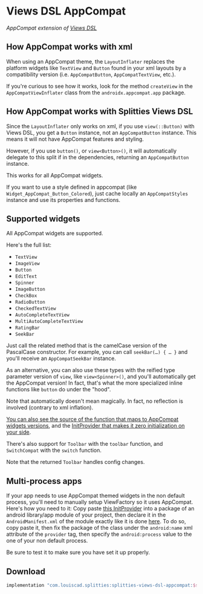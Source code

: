 # Views DSL AppCompat

*AppCompat extension of [Views DSL](../views-dsl)*

## How AppCompat works with xml

When using an AppCompat theme, the `LayoutInflater` replaces the platform
widgets like `TextView` and `Button` found in your xml layouts by a
compatibility version (i.e. `AppCompatButton`, `AppCompatTextView`, etc.).

If you're curious to see how it works, look for the method `createView` in the
`AppCompatViewInflater` class from the `androidx.appcompat.app` package.

## How AppCompat works with Splitties Views DSL

Since the `LayoutInflater` only works on xml, if you use `view(::Button)` with Views DSL,
you get a `Button` instance, not an `AppCompatButton` instance. This means it
will not have AppCompat features and styling.

However, if you use `button()`, or `view<Button>()`, it will automatically delegate to
this split if in the dependencies, returning an `AppCompatButton` instance.

This works for all AppCompat widgets.

If you want to use a style defined in appcompat (like `Widget_AppCompat_Button_Colored`),
just cache locally an `AppCompatStyles` instance and use its properties and functions.

## Supported widgets

All AppCompat widgets are supported.

Here's the full list:
* `TextView`
* `ImageView`
* `Button`
* `EditText`
* `Spinner`
* `ImageButton`
* `CheckBox`
* `RadioButton`
* `CheckedTextView`
* `AutoCompleteTextView`
* `MultiAutoCompleteTextView`
* `RatingBar`
* `SeekBar`

Just call the related method that is the camelCase version of the PascalCase constructor.
For example, you can call `seekBar(…) { … }` and you'll receive an `AppCompatSeekBar` instance.

As an alternative, you can also use these types with the reified type parameter version of `view`,
like `view<Spinner>()`, and you'll automatically get the AppCompat version! In fact, that's what
the more specialized inline functions like `button` do under the "hood".

Note that automatically doesn't mean magically. In fact, no reflection is involved (contrary
to xml inflation).

[You can also see the source of the function that maps to AppCompat widgets versions](
src/main/kotlin/splitties/views/dsl/appcompat/experimental/AppCompatViewFactory.kt
), and the [InitProvider that makes it zero initialization on your side](
src/main/kotlin/splitties/views/dsl/appcompat/experimental/AppCompatViewInstantiatorInjectProvider.kt
).

There's also support for `Toolbar` with the `toolbar` function, and `SwitchCompat` with
the `switch` function.

Note that the returned `Toolbar` handles config changes.

## Multi-process apps

If your app needs to use AppCompat themed widgets in the non default process, you'll need to
manually setup ViewFactory so it uses AppCompat. Here's how you need to it: Copy paste
[this InitProvider](
src/main/kotlin/splitties/views/dsl/appcompat/experimental/AppCompatViewInstantiatorInjectProvider.kt
) into a package of an android library/app module of your project, then declare it in the
`AndroidManifest.xml` of the module exactly like it is done [here](
src/main/AndroidManifest.xml
). To do so, copy paste it, then fix the package of the class under the `android:name` xml attribute
of the `provider` tag, then specify the `android:process` value to the one of your non default
process.

Be sure to test it to make sure you have set it up properly.

## Download

```groovy
implementation "com.louiscad.splitties:splitties-views-dsl-appcompat:$splitties_version"
```
